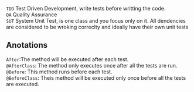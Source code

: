 `TDD` Test Driven Development, write tests before writting the code. </br>
`QA` Quality Assurance </br>
`SUT` System Unit Test, is one class and you focus only on it. All dendencies are considered to be wroking correclty and ideally have their own unit tests </br>

## Anotations
`After`:The method will be executed after each test. </br>
`@AfterClass`: The method only executes once after all the tests are run. </br>
`@Before`: This method runs before each test. </br>
`@BeforeClass`: Theis method will be executed only once before all the tests are executed. </br>

